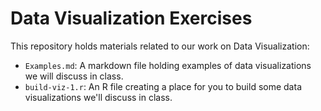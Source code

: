 # Data Visualization Exercises

This repository holds materials related to our work on Data Visualization:

* `Examples.md`: A markdown file holding examples of data visualizations we will discuss in class. 
* `build-viz-1.r`: An R file creating a place for you to build some data visualizations we'll discuss in class. 


